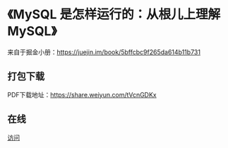 # 《MySQL 是怎样运行的：从根儿上理解 MySQL》
来自于掘金小册：https://juejin.im/book/5bffcbc9f265da614b11b731

## 打包下载
PDF下载地址：https://share.weiyun.com/tVcnGDKx

## 在线

[访问](https://morningcat2018.github.io/mysql-learning-notes/#/mysql/01-%E8%A3%85%E4%BD%9C%E8%87%AA%E5%B7%B1%E6%98%AF%E4%B8%AA%E5%B0%8F%E7%99%BD-%E9%87%8D%E6%96%B0%E8%AE%A4%E8%AF%86MySQL)
